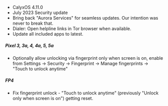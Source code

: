 * CalyxOS 4.11.0
* July 2023 Security update
* Bring back "Aurora Services" for seamless updates. Our intention was never to break that.
* Dialer: Open helpline links in Tor browser when available.
* Update all included apps to latest.

##### Pixel 3, 3a, 4, 4a, 5, 5a
* Optionally allow unlocking via fingerprint only when screen is on, enable from Settings -> Security -> Fingerprint -> Manage fingerprints -> "Touch to unlock anytime"

##### FP4
* Fix fingerprint unlock - "Touch to unlock anytime" (previously "Unlock only when screen is on") getting reset.

